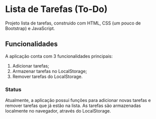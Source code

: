 # Lista de Tarefas (To-Do)

Projeto lista de tarefas, construido com HTML, CSS (um pouco de Bootstrap) e JavaScript.

## Funcionalidades

A aplicação conta com 3 funcionalidades principais:

1. Adicionar tarefas;
2. Armazenar tarefas no LocalStorage;
3. Remover tarefas do LocalStorage.

### Status

Atualmente, a aplicação possui funções para adicionar novas tarefas e remover tarefas que já estão na lista. As tarefas são armazenadas localmente no navegador, através do LocalStorage.
